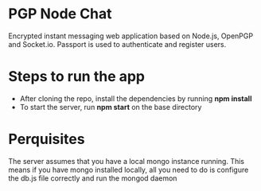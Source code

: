PGP Node Chat
==============
Encrypted instant messaging web application based on Node.js, OpenPGP and Socket.io.
Passport is used to authenticate and register users.

Steps to run the app
=====================
* After cloning the repo, install the dependencies by running **npm install**
* To start the server, run **npm start** on the base directory

Perquisites
============
The server assumes that you have a local mongo instance running. This means if you have mongo installed locally, all you need to do is configure the db.js file correctly and run the mongod daemon
